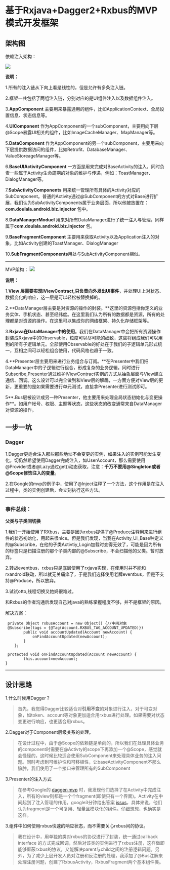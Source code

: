# 基于Rxjava+Dagger2+Rxbus的MVP模式开发框架


## 架构图

依赖注入架构：

![](http://doulala.oss-cn-qingdao.aliyuncs.com/di.jpg)

**说明：**

1.所有的注入链从下向上看是线性的，但是允许有多条注入链。

2.框架一共包括了两组注入链，分别对应的是UI组件注入以及数据组件注入。

3.**AppComponent** 主要用来暴露通用的组件，比如ApplicationContext、全局设置信息、状态信息等。

4.**UIComponent** 作为AppComponent的一个subComponent，主要用向下层@Scope暴露UI相关的组件，比如ImageCacheManager、MapManager等。

5.**DataComponent** 作为AppComponent的另一个subComponent，主要用来向下层提供数据访问的组件，比如Retrofit、DatabaseManager、ValueStoreageManager等。

6.**BaseUIActivityComponent** 一方面是用来完成对BaseActivity的注入，同时负责一些属于Activity生命周期的对象的维护与传递，例如：ToastManager、DialogManager等。

7.**SubActivityComponents** 用来统一管理所有具体的Activity对应的SubComponent。普通的Activity通过@SubComponent的方式对Base进行扩展，我们认为SubActivityComponents属于业务层面，所以他被放置在： **com.doulala.android.biz.injector** 包中。

8.**DataManagerModuel** 用来对所有DataManager进行了统一注入与管理，同样属于**com.doulala.android.biz.injector** 包。

9.**BaseFragmentComponent** 主要用来获取Activity以及Application注入的对象，比如Activity创建的ToastManager、DialogManager

10.**SubFragmentComponents**用处与SubActivityComponent相似。

---

MVP架构：
![](http://doulala.oss-cn-qingdao.aliyuncs.com/mvp3.jpg)

**说明：**

1.**View 层需要实现IViewContract,只负责向外发出UI事件**，并处理UI上对状态、数据变化的响应，这一层是可以轻松被替换掉的。

2.**DataManager层主要是对资源的操作的封装。**这里的资源包括你定义的业务实体、手机状态、甚至经纬度。在这里我们认为所有的数据都是资源，所有的处理都是对资源的操作。在这里可以集成你的网络框架、持久化存储框架等。

3.**Rxjava在DataManager中的使用**。我们在DataManager中会把所有资源操作封装成Rxjava中的Observable，粒度可以尽可能的细致，这些将组成我们可以用到的所有子逻辑单元。全部使用Observable的好处在于我们的子逻辑单元形式统一，互相之间可以轻松组合使用，代码风格也趋于一致。

4.**Presenter层主要用来进行业务组合与订阅。**在Presenter中我们把DataManager中的子逻辑进行组合，形成复杂的业务逻辑，同时进行Subscribe,Presenter通过维护IViewContract实例的方式从抽象层面与View建立通信、回调。这么设计可以完全做到和View层的解耦，一方面方便对View层的更新，更重要的是如果需要进行单元测试，直接拿Presenter进行测试即可。

5**.Bus层被设计成另一种Presenter，他主要用来处理全局状态初始化与变更操作**。如用户帐号、权限、主题等状态，这些状态的改变通常来自DataManager对资源的操作。

## 一步一坑

### Dagger

1.Dagger更适合注入那些那些地址不会变更的实例，如果注入的实例可能发生变化，切仍然希望使用Dagger完成注入，如UserAccount，那么需要使用@Provider或者@Lazy通过get\(\)动态获取，注意：**千万不要用@Singleton或者@Scope修饰注入的变量**。

2.在Google的mvp的例子中，使用了@Inject注释了一个方法，这个作用是在注入过程中，类的实例创建后，会立刻执行这些方法。

---

### 事件总线：

**父类与子类间切换**

1.我们一开始使用了RXbus，主要是因为rxbus提供了@Produce注释用来进行组件的状态初始化，用起来很nice。但是我们发现，当我在Activity\_UI\_Base种定义的@Subscribe，在他的子类Activtiy\_Login加载时变得无效了，可能是因为所有的标签只是扫描注册的那个子类内部的@Subscribe，不会扫描他的父类。暂时放弃。

2.转战eventbus，rxbus只是底层使用了rxjava实现，在使用时并不能和rxandroid联动，所以就无关痛痒了，于是我们选择使用老牌eventbus，但是不支持@Produce，所以放弃。

3.试试otto,线程切换又她妈很难过。

和Rxbus的作者沟通后发现自己对java的熟练掌握程度不够，并不是框架的原因。

[解决方案](https://github.com/AndroidKnife/RxBus/issues/13)：

```
 private Object rxbusAccount = new Object() {//中间对象
 @Subscribe(tags = {@Tag(Account.RXBUS_TAG_ACCOUNT_UPDATED)})
        public void accountUpdated(Account newAccount) {
            onFindAccountUpdated(newAccount);
        }
    };

 protected void onFindAccountUpdated(Account newAccount) {
        this.account=newAccount;
}
```

---

## 设计思路

1.什么时候用Dagger？

> 首先，我觉得Dagger比较适合对**引用不变**的对象进行注入，对于可变对象，如token、account等对象更加适合用rxbus进行处理。如果需要对状态变更进行响应，也更适合用rxbus。

2.Dagger对于Component层级关系的处理。

> 在设计过程中，由于@Scope的依赖链是单向的，所以我们在处理具体业务的component时需要在@Activty的scope下再添加一个@Scope，感觉就会怪怪的，这时候比较适合使用SubComponent来处理具体业务的注入问题。同时考虑到可维护性和可移植性，让baseActivityComponent不那么臃肿，我们使用了一个接口来管理所有的SubComponent

3.Presenter的注入方式

> 在参考Google的 [dagger-mvp](https://github.com/googlesamples/android-architecture/tree/todo-mvp-dagger/) 时，我发现他们选择了在Activity中完成注入，所有的view则都是一个个fragment\(即使只有一个界面\)。Activity在中间起到了注入管理的作用。google3分钟给出答案 [issus](https://github.com/googlesamples/android-architecture/issues/116)，具体来说，他们认为fragment是一个可复用、轻量且模块化的组件。仔细想想，也确实是这样。

3.组件中如何使用rxbus快速的响应状态，而不需要关心rxbus间的协议。

> 我在设计中，用单独的类对rxbus的协议进行了封装，统一通过callback interface 的方式完成回调，然后对该类的实例进行了rxbus注册，这样做即能够屏蔽rxbus的协议，又能解决parent与child之间的注册逻辑问题。另外，为了减少上层开发人员对注册和反注册的处理，我添加了@Bus注解来处理注册问题，创建了RxbusActivity，RxbusFragment两个基本组件类。
